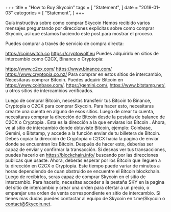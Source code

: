 +++ title = "How to Buy Skycoin" tags = [ "Statement", ] date = "2018-01-03" categories = [ "Statement", ] +++

Guía instructiva sobre como comprar Skycoin
Hemos recibido varios mensajes preguntando por direcciones explicitas sobre como comprar Skycoin, así que estamos haciendo este post para mostrar el proceso.

Puedes comprar a través de servicio de compra directa:

https://coinswitch.co
https://cryptowolf.eu
Puedes adquirirlo en sitios de intercambio como C2CX, Binance o Cryptopia:

https://www.c2cx.com/
https://www.binance.com/
https://www.cryptopia.co.nz/
Para comprar en estos sitios de intercambio, Necesitaras comprar Bitcoin. Puedes adquirir Bitcoin en https://www.coinbase.com/, https://gemini.com/, https://www.bitstamp.net/, u otros sitios de intercambios verificados.

Luego de comprar Bitcoin, necesitas transferir tus Bitcoin to Binance, Cryptopia o C2CX para comprar Skycoin. Para hacer esto, necesitaras crearte una cuenta en alguno de esos sitios. Luego de crear tu cuenta, necesitaras comprar la dirección de Bitcoin desde la pestaña de balance de C2CX o Cryptopia . Esta es la dirección a la que enviaras los Bitcoin . Ahora, ve al sitio de intercambio donde obtuviste Bitcoin, ejemplo: Coinbase, Gemini, o Bitstamp, y accede a la función enviar de tu billetera de Bitcoin. Debes copiar la dirección de Cryptopia o C2CX hacia la pagina de enviar donde se encuentran los Bitcoin. Después de hacer esto, deberías ser capaz de enviar y confirmar la transacción. Si deseas ver tus transacciones, puedes hacerlo en https://blockchain.info/ buscando por las direcciones publicas que usaste. Ahora, deberás esperar por los Bitcoin que lleguen a tu dirección en C2CX o Cryptopia. Este tiempo puede variar de minutos a horas dependiendo de cuan obstruido se encuentre el Bitcoin blockchain. Luego de recibirlos, seras capaz de comprar Skycoin en el sitio de intercambio. Para hacerlo, necesitas acceder a la pestaña SKY en la pagina del sitio de intercambio y crear una orden para ofertar a un precio, o emparejar una orden de venta correspondiente en sitio de intercambio. Si tienes mas dudas puedes contactar al equipo de Skycoin en t.me/Skycoin o contact@Skycoin.net.

